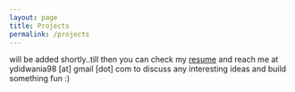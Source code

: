 ```yaml
---
layout: page
title: Projects
permalink: /projects
---
```


will be added shortly..till then you can check my [resume][resume] and reach me at ydidwania98 [at] gmail [dot] com to discuss any interesting ideas and build something fun :)

[resume]: {{site.url}}/assets/resume.pdf
